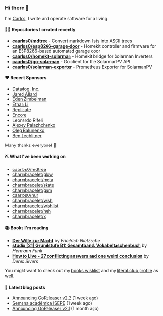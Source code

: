 ### Hi there 👋

I'm [Carlos](https://caarlos0.dev), I write and operate software for a living.

#### 👨‍💻 Repositories I created recently
- **[caarlos0/mdtree](https://github.com/caarlos0/mdtree)** - Convert markdown lists into ASCII trees
- **[caarlos0/esp8266-garage-door](https://github.com/caarlos0/esp8266-garage-door)** - Homekit controller and firmware for an ESP8266-based automated garage door
- **[caarlos0/homekit-solarman](https://github.com/caarlos0/homekit-solarman)** - Homekit bridge for Solarman Inverters
- **[caarlos0/go-solarman](https://github.com/caarlos0/go-solarman)** - Go client for the SolarmanPV API
- **[caarlos0/solarman-exporter](https://github.com/caarlos0/solarman-exporter)** - Prometheus Exporter for SolarmanPV


#### ❤️ Recent Sponsors
- [Datadog, Inc.](https://github.com/DataDog)
- [Jared Allard](https://github.com/jaredallard)
- [Eden Zimbelman](https://github.com/zimeg)
- [Ethan Li](https://github.com/ethanjli)
- [Replicate](https://github.com/replicate)
- [Encore](https://github.com/encoredev)
- [Leonardo Rifeli](https://github.com/leonardorifeli)
- [Alexey Palazhchenko](https://github.com/AlekSi)
- [Oleg Balunenko](https://github.com/obalunenko)
- [Ben Lechlitner](https://github.com/asphaltbuffet)

Many thanks everyone! 🙏

#### ⛏️ What I've been working on

- [caarlos0/mdtree](https://github.com/caarlos0/mdtree)
- [charmbracelet/glow](https://github.com/charmbracelet/glow)
- [charmbracelet/meta](https://github.com/charmbracelet/meta)
- [charmbracelet/skate](https://github.com/charmbracelet/skate)
- [charmbracelet/gum](https://github.com/charmbracelet/gum)
- [caarlos0/nur](https://github.com/caarlos0/nur)
- [charmbracelet/wish](https://github.com/charmbracelet/wish)
- [charmbracelet/wishlist](https://github.com/charmbracelet/wishlist)
- [charmbracelet/huh](https://github.com/charmbracelet/huh)
- [charmbracelet/x](https://github.com/charmbracelet/x)

#### 📚 Books I'm reading
- **[Der Wille zur Macht](https://literal.club/caarlos0/book/friedrich-nietzsche-der-wille-zur-macht-5cvbc)** by _Friedrich Nietzsche_
- **[studio [21] Grundstufe B1: Gesamtband. Vokabeltaschenbuch](https://literal.club/caarlos0/book/hermann-funk-studio-21-grundstufe-b1-gesamtband-vokabeltaschenbuch-goh4l)** by _Hermann Funk_
- **[How to Live - 27 conflicting answers and one weird conclusion](https://literal.club/caarlos0/book/how-to-live-8mkzr)** by _Derek Sivers_

You might want to check out my
[books wishlist](https://www.amazon.com.br/hz/wishlist/ls/EB8P7VS717SV)
and my [literal.club profile](https://literal.club/caarlos0) as well.

#### 📄 Latest blog posts
- [Announcing GoReleaser v2.2](https://carlosbecker.com/posts/goreleaser-v2.2/) (1 week ago)
- [Semana acadêmica ISEPE](https://carlosbecker.com/posts/semana-academica-isepe/) (1 week ago)
- [Announcing GoReleaser v2.1](https://carlosbecker.com/posts/goreleaser-v2.1/) (1 month ago)
